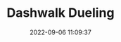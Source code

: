---
date: 2022-09-06 11:09:37
title: 'Dashwalk Dueling'	
tags: [platform fighter, pixel art, hand-drawn]
img: https://i.imgur.com/fyBbfiB.png
link: https://store.steampowered.com/app/1756630/Dashwalk_Dueling/	

twitter: https://twitter.com/Dashwalk
---